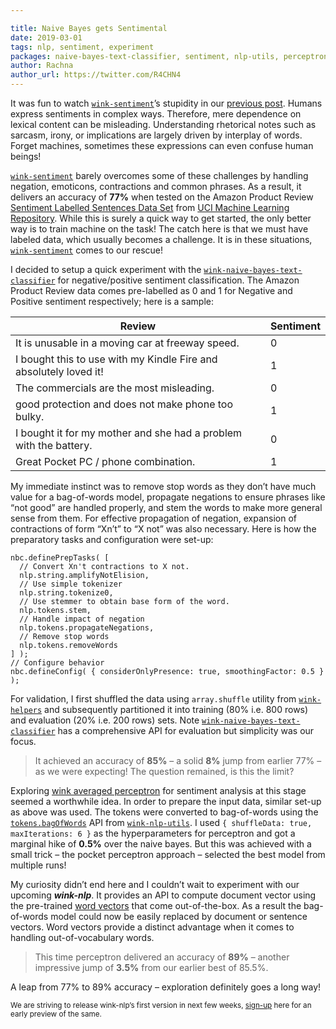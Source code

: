 ```yaml
---

title: Naive Bayes gets Sentimental
date: 2019-03-01
tags: nlp, sentiment, experiment
packages: naive-bayes-text-classifier, sentiment, nlp-utils, perceptron
author: Rachna
author_url: https://twitter.com/R4CHN4
---
```


It was fun to watch [`wink-sentiment`](https://www.npmjs.com/package/wink-sentiment)’s stupidity in our [previous post](https://winkjs.org/blog/sentimental-ai.html).  Humans express sentiments in complex ways. Therefore, mere dependence on lexical content can be misleading. Understanding rhetorical notes such as sarcasm, irony, or implications are largely driven by interplay of words. Forget machines, sometimes these expressions can even confuse human beings!

[`wink-sentiment`](https://www.npmjs.com/package/wink-sentiment) barely overcomes some of these challenges by handling negation, emoticons, contractions and common phrases. As a result,  it delivers an accuracy of **77%** when tested on the Amazon Product Review [Sentiment Labelled Sentences Data Set](https://archive.ics.uci.edu/ml/machine-learning-databases/00331/) from [UCI Machine Learning Repository](https://archive.ics.uci.edu/ml/index.php). While this is surely a quick way to get started, the only better way is to train machine on the task! The catch here is that we must have labeled data, which  usually becomes a challenge. It is in these situations, [`wink-sentiment`](https://www.npmjs.com/package/wink-sentiment) comes to our rescue!

I decided to setup a quick experiment with the [`wink-naive-bayes-text-classifier`](https://www.npmjs.com/package/wink-naive-bayes-text-classifier) for negative/positive sentiment classification. The Amazon Product Review data comes  pre-labelled as 0 and 1 for Negative and Positive sentiment respectively; here is a sample:

|Review|Sentiment|
|---|---|
|It is unusable in a moving car at freeway speed.|0|
|I bought this to use with my Kindle Fire and absolutely loved it!|1|
|The commercials are the most misleading.|0|
|good protection and does not make phone too bulky.|1|
|I bought it for my mother and she had a problem with the battery.|0|
|Great Pocket PC / phone combination.|1|

My immediate instinct was to remove stop words as they don’t have much value for a bag-of-words model, propagate negations to ensure phrases like “not good” are handled properly, and stem the words to make more general sense from them. For effective propagation of negation, expansion of contractions of form “Xn’t” to “X not” was also necessary. Here is how the preparatory tasks and configuration were set-up:

<pre><code class="javascript">nbc.definePrepTasks( [
  // Convert Xn't contractions to X not.
  nlp.string.amplifyNotElision,
  // Use simple tokenizer
  nlp.string.tokenize0,
  // Use stemmer to obtain base form of the word.
  nlp.tokens.stem,
  // Handle impact of negation
  nlp.tokens.propagateNegations,
  // Remove stop words
  nlp.tokens.removeWords
] );
// Configure behavior
nbc.defineConfig( { considerOnlyPresence: true, smoothingFactor: 0.5 } );</code></pre>

For validation, I first shuffled the data using `array.shuffle` utility from [`wink-helpers`](https://www.npmjs.com/package/wink-helpers) and subsequently partitioned it into training (80% i.e. 800 rows) and evaluation (20% i.e. 200 rows) sets. Note [`wink-naive-bayes-text-classifier`](https://www.npmjs.com/package/wink-naive-bayes-text-classifier) has a comprehensive API for evaluation but simplicity was our focus.

> It achieved an accuracy of **85%** – a solid **8%** jump from earlier 77% – as we were expecting! The question remained, is this the limit?

Exploring [wink averaged perceptron](https://www.npmjs.com/package/wink-perceptron) for sentiment analysis at this stage seemed a worthwhile idea. In order to prepare the input data, similar set-up as above was used. The tokens were converted to bag-of-words using the [`tokens.bagOfWords`](http://winkjs.org/wink-nlp-utils/tokens.html#bagOfWords) API from [`wink-nlp-utils`](https://www.npmjs.com/package/wink-nlp-utils). I used `{ shuffleData: true, maxIterations: 6 }` as the hyperparameters for perceptron and  got a marginal hike of **0.5%** over the naive bayes. But this was achieved with a small trick – the pocket perceptron approach – selected the best model from multiple runs!

My curiosity didn’t end here and I couldn’t wait to experiment with  our upcoming ***wink-nlp***. It provides an API to compute document vector using the pre-trained [word vectors](https://en.wikipedia.org/wiki/Word_embedding) that come out-of-the-box. As a result the bag-of-words model could now be easily replaced by document or sentence vectors. Word vectors provide a distinct advantage when it comes to handling out-of-vocabulary words.

> This time perceptron delivered an accuracy of **89%** – another impressive jump of **3.5%** from our earlier best of 85.5%.

A leap from 77% to 89% accuracy – exploration definitely goes a long way!


<small>We are striving to release wink-nlp’s first version in next few weeks, <a href="/blog/naive-bayes-gets-sentimental.html#signup">sign-up</a> here for an early preview of the same.</small>

<meta name="twitter:card" content="summary" />
<meta name="twitter:site" content="@winkjs_org" />
<meta name="twitter:creator" content="@r4chn4" />
<meta property="og:url" content="http://winkjs.org/blog/naive-bayes-gets-sentimental.htmll" />
<meta property="og:title" content="Naive Bayes gets Sentimental" />
<meta property="og:description" content="A quick experiment with the wink-naive-bayes-text-classifier for negative/positive sentiment classification" />
<meta property="og:image" content="https://winkjs.org/images/nbc-sentimental.png" />
